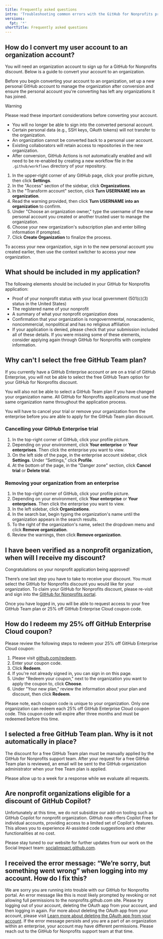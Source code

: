 ```yaml
---
title: Frequently asked questions
intro: 'Troubleshooting common errors with the GitHub for Nonprofits process.'
versions:
  fpt: '*'
shortTitle: Frequently asked questions
---
```


## How do I convert my user account to an organization account?

You will need an organization account to sign up for a GitHub for Nonprofits discount. Below is a guide to convert your account to an organization.

Before you begin converting your account to an organization, set up a new personal GitHub account to manage the organization after conversion and ensure the personal account you're converting has left any organizations it has joined.

> [!WARNING]
> Please read these important considerations before converting your account.
>
> * You will no longer be able to sign into the converted personal account.
> * Certain personal data (e.g., SSH keys, OAuth tokens) will not transfer to the organization.
> * An organization cannot be converted back to a personal user account.
> * Existing collaborators will retain access to repositories in the new organization.
> * After conversion, GitHub Actions is not automatically enabled and will need to be re-enabled by creating a new workflow file in the `.github/workflows` directory of your repository.

1. In the upper-right corner of any GitHub page, click your profile picture, then click **Settings**.
1. In the "Access" section of the sidebar, click **Organizations**.
1. In the "Transform account" section, click **Turn USERNAME into an organization**.
1. Read the warning provided, then click **Turn USERNAME into an organization** to confirm.
1. Under "Choose an organization owner," type the username of the new personal account you created or another trusted user to manage the organization.
1. Choose your new organization's subscription plan and enter billing information if prompted.
1. Click **Create Organization** to finalize the process.

To access your new organization, sign in to the new personal account you created earlier, then use the context switcher to access your new organization.

## What should be included in my application?

The following elements should be included in your GitHub for Nonprofits application:

* Proof of your nonprofit status with your local government (501(c)(3) status in the United States)
* The registered name of your nonprofit
* A summary of what your nonprofit organization does
* Confirmation that your organization is nongovernmental, nonacademic, noncommercial, nonpolitical and has no religious affiliation
* If your application is denied, please check that your submission included all of these details. If you were missing some of these elements, consider applying again through GitHub for Nonprofits with complete information.

## Why can't I select the free GitHub Team plan?

If you currently have a GitHub Enterprise account or are on a trial of GitHub Enterprise, you will not be able to select the free GitHub Team option for your GitHub for Nonprofits discount.

You will also not be able to select a GitHub Team plan if you have changed your organization name. All GitHub for Nonprofits applications must use the same organization name throughout the application process.

You will have to cancel your trial or remove your organization from the enterprise before you are able to apply for the GitHub Team plan discount.

### Cancelling your GitHub Enterprise trial

1. In the top-right corner of GitHub, click your profile picture.
1. Depending on your environment, click **Your enterprise** or **Your enterprises**. Then click the enterprise you want to view.
1. On the left side of the page, in the enterprise account sidebar, click **Settings**.
Under “Settings,” click **Profile**.
1. At the bottom of the page, in the "Danger zone" section, click **Cancel trial** or **Delete trial**.

### Removing your organization from an enterprise

1. In the top-right corner of GitHub, click your profile picture.
1. Depending on your environment, click **Your enterprise** or **Your enterprises**. Then click the enterprise you want to view.
1. In the left sidebar, click **Organizations**.
1. In the search bar, begin typing the organization's name until the organization appears in the search results.
1. To the right of the organization's name, select the dropdown menu and click **Remove organization**.
1. Review the warnings, then click **Remove organization**.

## I have been verified as a nonprofit organization, when will I receive my discount?

Congratulations on your nonprofit application being approved!

There’s one last step you have to take to receive your discount. You must select the GitHub for Nonprofits discount you would like for your organization. To claim your GitHub for Nonprofits discount, please re-visit and sign into the [GitHub for Nonprofits portal](https://nonprofits.github.com/).

Once you have logged in, you will be able to request access to your free GitHub Team plan or 25% off GitHub Enterprise Cloud coupon code.

## How do I redeem my 25% off GitHub Enterprise Cloud coupon?

Please review the following steps to redeem your 25% off GitHub Enterprise Cloud coupon:

1. Please visit [github.com/redeem](https://github.com/redeem).
1. Enter your coupon code.
1. Click **Redeem**.
1. If you're not already signed in, you can sign in on this page.
1. Under "Redeem your coupon," next to the organization you want to apply the coupon to, click **Choose**.
1. Under "Your new plan," review the information about your plan and discount, then click **Redeem**.

Please note, each coupon code is unique to your organization. Only one organization can redeem each 25% off GitHub Enterprise Cloud coupon code. This coupon code will expire after three months and must be redeemed before this time.

## I selected a free GitHub Team plan. Why is it not automatically in place?

The discount for a free GitHub Team plan must be manually applied by the GitHub for Nonprofits support team.
After your request for a free GitHub Team plan is reviewed, an email will be sent to the GitHub organization administrator when your free Team plan is applied.

Please allow up to a week for a response while we evaluate all requests.

## Are nonprofit organizations eligible for a discount of GitHub Copilot?

Unfortunately at this time, we do not subsidize our add-on tooling such as GitHub Copilot for nonprofit organization.
GitHub now offers Copilot Free for individual accounts, providing access to a limited set of Copilot's features. This allows you to experience AI-assisted code suggestions and other functionalities at no cost.

Please stay tuned to our website for further updates from our work on the Social Impact team: [socialimpact.github.com](https://github.com/social-impact).

## I received the error message: “We’re sorry, but something went wrong” when logging into my account. How do I fix this?

We are sorry you are running into trouble with our GitHub for Nonprofits portal. An error message like this is most likely prompted by revoking or not allowing full permissions to the nonprofits.github.com site.
Please try logging out of your account, deleting the OAuth app from your account, and then logging in again. For more about deleting the OAuth app from your account, please visit [Learn more about deleting the OAuth app from your account](/nonprofit/troubleshooting/cannot-find-my-organization-on-github-for-nonprofits).
If the error message persists and you are a part of an organization within an enterprise, your account may have different permissions. Please reach out to the GitHub for Nonprofits support team at that time.
